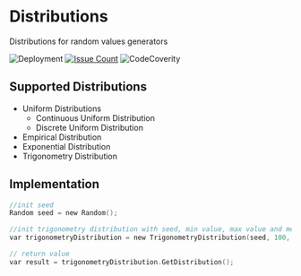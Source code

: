 # Distributions 
Distributions for random values generators

![Deployment](https://travis-ci.org/Marbulinek/Distributions.svg?branch=master)
[![Issue Count](https://codeclimate.com/github/Marbulinek/Distributions/badges/issue_count.svg)](https://codeclimate.com/github/Marbulinek/Distributions)
![CodeCoverity](https://scan.coverity.com/projects/8950/badge.svg)

## Supported Distributions
* Uniform Distributions 
  * Continuous Uniform Distribution
  * Discrete Uniform Distribution
* Empirical Distribution
* Exponential Distribution
* Trigonometry Distribution

## Implementation
```c
//init seed
Random seed = new Random();

//init trigonometry distribution with seed, min value, max value and median
var trigonometryDistribution = new TrigonometryDistribution(seed, 100, 300, 150);

// return value
var result = trigonometryDistribution.GetDistribution();
```
